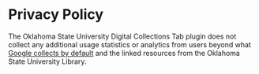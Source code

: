 # Privacy Policy

The Oklahoma State University Digital Collections Tab plugin does not collect any additional usage statistics or analytics from users beyond what [Google collects by default](https://developer.chrome.com/webstore/terms#privacy) and the linked resources from the Oklahoma State University Library.
